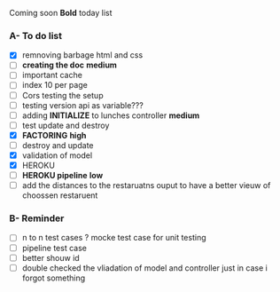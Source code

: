 Coming soon
**Bold** today list

### A- To do list

- [x] remnoving barbage html and css
- [ ] **creating the doc** **medium**
- [ ] important cache
- [ ] index 10 per page
- [ ] Cors testing the setup
- [ ] testing version api as variable???
- [ ] adding **INITIALIZE** to lunches controller **medium**
- [ ] test update and destroy
- [x] **FACTORING** **high**
- [ ] destroy and update
- [x] validation of model
- [x] HEROKU
- [ ] **HEROKU pipeline** **low**
- [ ] add the distances to the restaruatns ouput to have a better vieuw of choossen restaruent

### B- Reminder

- [ ] n to n test cases ? mocke test case for unit testing
- [ ] pipeline test case
- [ ]  better shouw id
- [ ]  double checked the vliadation of model and controller just in case i forgot something
